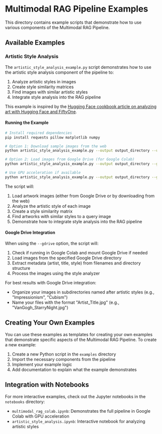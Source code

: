 # Multimodal RAG Pipeline Examples

This directory contains example scripts that demonstrate how to use various components of the Multimodal RAG Pipeline.

## Available Examples

### Artistic Style Analysis

The `artistic_style_analysis_example.py` script demonstrates how to use the artistic style analysis component of the pipeline to:

1. Analyze artistic styles in images
2. Create style similarity matrices
3. Find images with similar artistic styles
4. Integrate style analysis into the RAG pipeline

This example is inspired by the [Hugging Face cookbook article on analyzing art with Hugging Face and FiftyOne](https://huggingface.co/learn/cookbook/en/analyzing_art_with_hf_and_fiftyone).

#### Running the Example

```bash
# Install required dependencies
pip install requests pillow matplotlib numpy

# Option 1: Download sample images from the web
python artistic_style_analysis_example.py --output output_directory --use-web

# Option 2: Load images from Google Drive (for Google Colab)
python artistic_style_analysis_example.py --output output_directory --gdrive /content/drive/MyDrive/SUMBA

# Use GPU acceleration if available
python artistic_style_analysis_example.py --output output_directory --gdrive /content/drive/MyDrive/SUMBA --gpu
```

The script will:
1. Load artwork images (either from Google Drive or by downloading from the web)
2. Analyze the artistic style of each image
3. Create a style similarity matrix
4. Find artworks with similar styles to a query image
5. Demonstrate how to integrate style analysis into the RAG pipeline

#### Google Drive Integration

When using the `--gdrive` option, the script will:

1. Check if running in Google Colab and mount Google Drive if needed
2. Load images from the specified Google Drive directory
3. Extract metadata (artist, title, style) from filenames and directory structure
4. Process the images using the style analyzer

For best results with Google Drive integration:
- Organize your images in subdirectories named after artistic styles (e.g., "Impressionism", "Cubism")
- Name your files with the format "Artist_Title.jpg" (e.g., "VanGogh_StarryNight.jpg")

## Creating Your Own Examples

You can use these examples as templates for creating your own examples that demonstrate specific aspects of the Multimodal RAG Pipeline. To create a new example:

1. Create a new Python script in the `examples` directory
2. Import the necessary components from the pipeline
3. Implement your example logic
4. Add documentation to explain what the example demonstrates

## Integration with Notebooks

For more interactive examples, check out the Jupyter notebooks in the `notebooks` directory:

- `multimodal_rag_colab.ipynb`: Demonstrates the full pipeline in Google Colab with GPU acceleration
- `artistic_style_analysis.ipynb`: Interactive notebook for analyzing artistic styles